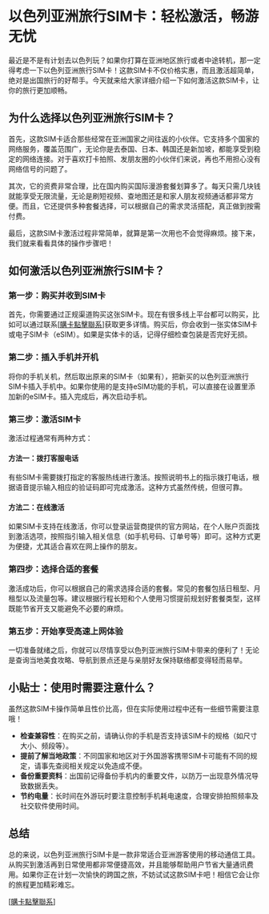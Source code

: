 # 以色列亚洲旅行SIM卡：轻松激活，畅游无忧

最近是不是有计划去以色列玩？如果你打算在亚洲地区旅行或者中途转机，那一定得考虑一下以色列亚洲旅行SIM卡！这款SIM卡不仅价格实惠，而且激活超简单，绝对是出国旅行的好帮手。今天就来给大家详细介绍一下如何激活这款SIM卡，让你的旅行更加顺畅。

## 为什么选择以色列亚洲旅行SIM卡？

首先，这款SIM卡适合那些经常在亚洲国家之间往返的小伙伴。它支持多个国家的网络服务，覆盖范围广，无论你是去泰国、日本、韩国还是新加坡，都能享受到稳定的网络连接。对于喜欢打卡拍照、发朋友圈的小伙伴们来说，再也不用担心没有网络信号的问题了。

其次，它的资费非常合理，比在国内购买国际漫游套餐划算多了。每天只需几块钱就能享受无限流量，无论是刷短视频、查地图还是和家人朋友视频通话都非常方便。而且，它还提供多种套餐选择，可以根据自己的需求灵活搭配，真正做到按需付费。

最后，这款SIM卡激活过程非常简单，就算是第一次用也不会觉得麻烦。接下来，我们就来看看具体的操作步骤吧！

## 如何激活以色列亚洲旅行SIM卡？

### 第一步：购买并收到SIM卡
首先，你需要通过正规渠道购买这张SIM卡。现在有很多线上平台都可以购买，比如可以通过联系[[購卡點擊聯系](https://t.me/s/esim1088)]获取更多详情。购买后，你会收到一张实体SIM卡或电子SIM卡（eSIM）。如果是实体卡的话，记得仔细检查包装是否完好无损。

### 第二步：插入手机并开机
将你的手机关机，然后取出原来的SIM卡（如果有），把新买的以色列亚洲旅行SIM卡插入手机中。如果你使用的是支持eSIM功能的手机，可以直接在设置里添加新的eSIM卡。插入完成后，再次启动手机。

### 第三步：激活SIM卡
激活过程通常有两种方式：

#### 方法一：拨打客服电话
有些SIM卡需要拨打指定的客服热线进行激活。按照说明书上的指示拨打电话，根据语音提示输入相应的验证码即可完成激活。这种方式虽然传统，但很可靠。

#### 方法二：在线激活
如果SIM卡支持在线激活，你可以登录运营商提供的官方网站，在个人账户页面找到激活选项，按照指引输入相关信息（如手机号码、订单号等）即可。这种方式更为便捷，尤其适合喜欢在网上操作的朋友。

### 第四步：选择合适的套餐
激活成功后，你可以根据自己的需求选择合适的套餐。常见的套餐包括日租型、月租型以及流量包等。建议根据行程长短和个人使用习惯提前规划好套餐类型，这样既能节省开支又能避免不必要的麻烦。

### 第五步：开始享受高速上网体验
一切准备就绪之后，你就可以尽情享受以色列亚洲旅行SIM卡带来的便利了！无论是查询当地美食攻略、导航到景点还是与亲朋好友保持联络都变得轻而易举。

## 小贴士：使用时需要注意什么？

虽然这款SIM卡操作简单且性价比高，但在实际使用过程中还有一些细节需要注意哦！

- **检查兼容性**：在购买之前，请确认你的手机是否支持该SIM卡的规格（如尺寸大小、频段等）。
- **提前了解当地政策**：不同国家和地区对于外国游客携带SIM卡可能有不同的规定，请事先查阅相关规定以免造成不便。
- **备份重要资料**：出国前记得备份手机内的重要文件，以防万一出现意外情况导致数据丢失。
- **节约电量**：长时间在外游玩时要注意控制手机耗电速度，合理安排拍照频率及社交软件使用时间。

## 总结

总的来说，以色列亚洲旅行SIM卡是一款非常适合亚洲游客使用的移动通信工具。从购买到激活再到日常使用都非常便捷高效，并且能够帮助用户节省大量通讯费用。如果你正在计划一次愉快的跨国之旅，不妨试试这款SIM卡吧！相信它会让你的旅程更加精彩难忘。

[[購卡點擊聯系](https://t.me/s/esim1088)]